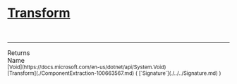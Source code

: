 # [Transform](./ComponentExtraction-100663567.md)


<br>
<hr>
Returns<img width=550/>Name
<br>
<sub>[Void](https://docs.microsoft.com/en-us/dotnet/api/System.Void)</sub><img width=500/><sub>[Transform](./ComponentExtraction-100663567.md) ( [`Signature`](./../../Signature.md) )</sub><br>


